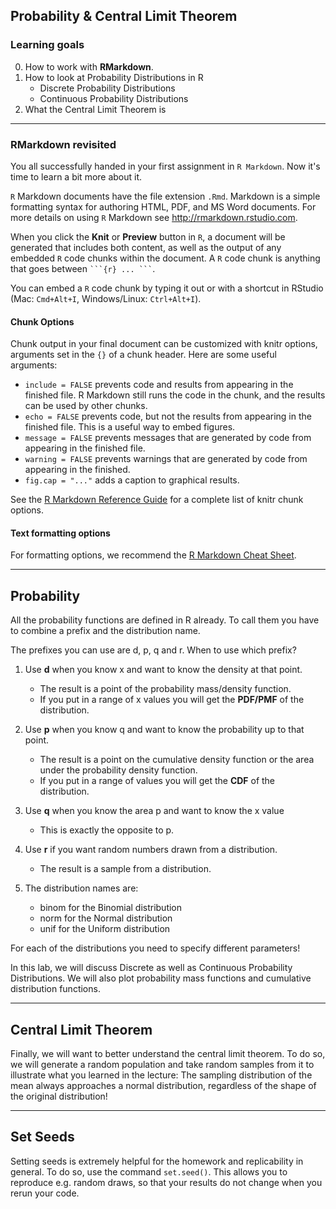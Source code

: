 ## Probability & Central Limit Theorem

### Learning goals

  0. How to work with **RMarkdown**.
  1. How to look at Probability Distributions in R
      - Discrete Probability Distributions
      - Continuous Probability Distributions
  2. What the Central Limit Theorem is
  
---
  
### RMarkdown revisited

You all successfully handed in your first assignment in `R Markdown`. Now it's time to learn a bit more about it.

`R` Markdown documents have the file extension `.Rmd`. Markdown is a simple formatting syntax for authoring HTML, PDF, and MS Word documents. For more details on using `R` Markdown see <http://rmarkdown.rstudio.com>.

When you click the **Knit** or **Preview** button in `R`, a document will be generated that includes both content, as well as the output of any embedded `R` code chunks within the document. A `R` code chunk is anything that goes between ```` ```{r} ... ``` ````.

You can embed a `R` code chunk by typing it out or with a shortcut in RStudio (Mac: `Cmd+Alt+I`, Windows/Linux: `Ctrl+Alt+I`).

#### Chunk Options

Chunk output in your final document can be customized with knitr options, arguments set in the `{}` of a chunk header. Here are some useful arguments:

  - `include = FALSE` prevents code and results from appearing in the finished file. R Markdown still runs the code in the chunk, and the results can be used by other chunks.
  - `echo = FALSE` prevents code, but not the results from appearing in the finished file. This is a useful way to embed figures.
  - `message = FALSE` prevents messages that are generated by code from appearing in the finished file.
  - `warning = FALSE` prevents warnings that are generated by code from appearing in the finished.
  - `fig.cap = "..."` adds a caption to graphical results.

See the [R Markdown Reference Guide](https://rstudio.com/wp-content/uploads/2015/03/rmarkdown-reference.pdf?_ga=2.169319849.94966807.1602002830-1180689241.1600075670) for a complete list of knitr chunk options.

#### Text formatting options

For formatting options, we recommend the [R Markdown Cheat Sheet](https://rstudio.com/wp-content/uploads/2016/03/rmarkdown-cheatsheet-2.0.pdf?_ga=2.195559076.94966807.1602002830-1180689241.1600075670).

---

## Probability

All the probability functions are defined in R already. To call them you have to combine a prefix and the distribution name.

The prefixes you can use are d, p, q and r. When to use which prefix?

 1. Use **d** when you know x and want to know the density at that point.
    - The result is a point of the probability mass/density function.
    - If you put in a range of x values you will get the **PDF/PMF** of the distribution.
 2. Use **p** when you know q and want to know the probability up to that point.
    - The result is a point on the cumulative density function or the area under the probability density function.
    - If you put in a range of values you will get the **CDF** of the distribution.
 3. Use **q** when you know the area p and want to know the x value
    - This is exactly the opposite to p.
 4. Use **r** if you want random numbers drawn from a distribution.
    - The result is a sample from a distribution.

 5. The distribution names are:
    - binom for the Binomial distribution
    - norm for the Normal distribution
    - unif for the Uniform distribution
    
For each of the distributions you need to specify different parameters! 

In this lab, we will discuss Discrete as well as Continuous Probability Distributions.
We will also plot probability mass functions and cumulative distribution functions.

---

## Central Limit Theorem

Finally, we will want to better understand the central limit theorem. To do so, we will generate a random population and take random samples from it to illustrate what you learned in the lecture:
The sampling distribution of the mean always approaches a normal distribution, regardless of the shape of the original distribution!

---

## Set Seeds

Setting seeds is extremely helpful for the homework and replicability in general.
To do so, use the command `set.seed()`. This allows you to reproduce e.g. random draws, so that your results do not change when you rerun your code.
